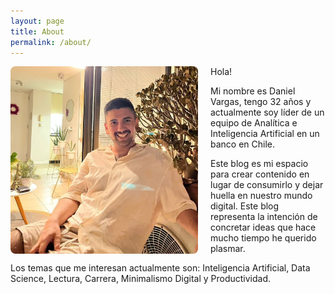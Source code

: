 ```yaml
---
layout: page
title: About
permalink: /about/
---
```



<img src="/imgs/dani_hd.JPG" style="width: 300px; height: 300px; margin-right: 20px; border-radius: 8px; object-fit: cover; float: left;">

Hola!

Mi nombre es Daniel Vargas, tengo 32 años y actualmente soy líder de un equipo de Analítica e Inteligencia Artificial en un banco en Chile.

Este blog es mi espacio para crear contenido en lugar de consumirlo y dejar huella en nuestro mundo digital. Este blog representa la intención de concretar
ideas que hace mucho tiempo he querido plasmar. 

Los temas que me interesan actualmente son: Inteligencia Artificial, Data Science, Lectura, Carrera, Minimalismo Digital y Productividad. 